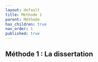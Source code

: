 ```yaml
---
layout: default
title: Méthode 1
parent: Méthode
has_children: true
nav_order: 1
published: true
---
```

## Méthode 1 : La dissertation



